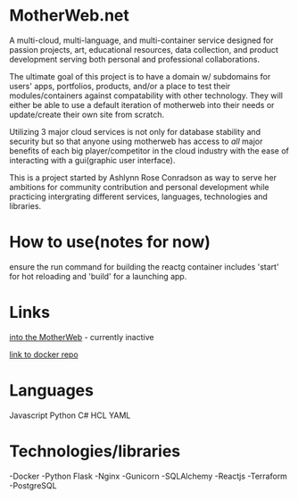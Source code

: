 # MotherWeb.net
A multi-cloud, multi-language, and multi-container service designed for passion projects, art, educational resources, data collection, and product development serving both personal and professional collaborations.

The ultimate goal of this project is to have a domain w/ subdomains for users' apps, portfolios, products, and/or a place to test their modules/containers against compatability with other technology. They will either be able to use a default iteration of motherweb into their needs or update/create their own site from scratch. 

Utilizing 3 major cloud services is not only for database stability and security but so that anyone using motherweb has access to *all* major benefits of each big player/competitor in the cloud industry with the ease of interacting with a gui(graphic user interface).

This is a project started by Ashlynn Rose Conradson as way to serve her ambitions for community contribution and personal development while practicing intergrating different services, languages, technologies and libraries.


# How to use(notes for now)
ensure the run command for building the reactg container includes 'start' for hot reloading and 'build' for a launching app.

# Links
[into the MotherWeb](www.motherweb.net) - currently inactive

[link to docker repo](https://hub.docker.com/r/theashrose/motherweb-repo)

# Languages
Javascript
Python
C#
HCL
YAML

# Technologies/libraries 
-Docker
-Python Flask
-Nginx
-Gunicorn
-SQLAlchemy
-Reactjs
-Terraform
-PostgreSQL